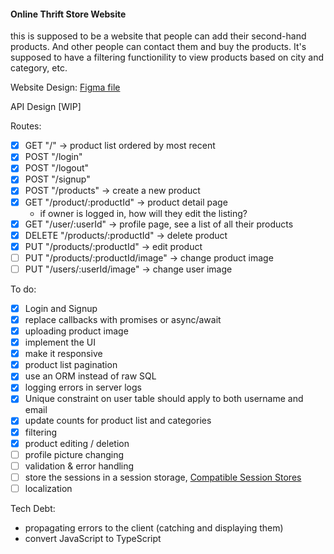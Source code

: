 #### Online Thrift Store Website

this is supposed to be a website that people can add their second-hand products. And other people can contact them and buy the products. It's supposed to have a filtering functionility to view products based on city and category, etc.

Website Design:
[Figma file](https://www.figma.com/file/O0aK1iUPN4GSZW4q0DIo3O/online-thrift-store?node-id=0%3A1)

API Design [WIP]

Routes:

- [x] GET "/" -> product list ordered by most recent
- [x] POST "/login"
- [x] POST "/logout"
- [x] POST "/signup"
- [x] POST "/products" -> create a new product
- [x] GET "/product/:productId" -> product detail page
  - if owner is logged in, how will they edit the listing?
- [x] GET "/user/:userId" -> profile page, see a list of all their products
- [x] DELETE "/products/:productId" -> delete product
- [x] PUT "/products/:productId" -> edit product
- [ ] PUT "/products/:productId/image" -> change product image
- [ ] PUT "/users/:userId/image" -> change user image

To do:

- [x] Login and Signup
- [x] replace callbacks with promises or async/await
- [x] uploading product image
- [x] implement the UI
- [x] make it responsive
- [x] product list pagination
- [x] use an ORM instead of raw SQL
- [x] logging errors in server logs
- [x] Unique constraint on user table should apply to both username and email
- [x] update counts for product list and categories
- [x] filtering
- [x] product editing / deletion
- [ ] profile picture changing
- [ ] validation & error handling
- [ ] store the sessions in a session storage, [Compatible Session Stores](http://expressjs.com/en/resources/middleware/session.html#compatible-session-stores)
- [ ] localization

Tech Debt:

- propagating errors to the client (catching and displaying them)
- convert JavaScript to TypeScript
